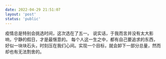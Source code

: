 ```yaml
---
date: 2022-04-29 21:51:07
layout: 'post'
status: 'public'
---
```

疫情总是特别会挑选时间，这次选在了五一。
说实话，于我而言并没有太大影响，宁静的假日，才是最惬意的。
每个人这一生之中，都有自己要追求的东西，好似一块块石头，时刻压在我们心间。实现一个目标，就会卸下一部分总量，然而却也有无法割舍的。
